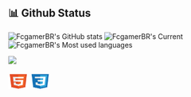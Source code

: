 ## 📊 Github Status
![FcgamerBR's GitHub stats](https://github-readme-stats.vercel.app/api?username=FcgamerBR&show_icons=true&theme=dark&include_all_commits=true&count_private=true)
![FcgamerBR's Current](https://github-readme-streak-stats.herokuapp.com/?user=FcgamerBR&theme=dark&hide_border=false)
![FcgamerBR's Most used languages](https://github-readme-stats.vercel.app/api/top-langs/?username=FcgamerBR&layout=compact&langs_count=7&theme=dark)

<div> 
  <a href="https://www.linkedin.com/in/fabricio-santos-2b5b86236" target="_blank"><img src="https://img.shields.io/badge/-LinkedIn-%230077B5?style=for-the-badge&logo=linkedin&logoColor=white" target="_blank"></a>
</div>

<div style="display: inline_block"><br>
  <img align="center" alt="fc-HTML" height="30" width="40" src="https://raw.githubusercontent.com/devicons/devicon/master/icons/html5/html5-original.svg">
  <img align="center" alt="fc-CSS" height="30" width="40" src="https://raw.githubusercontent.com/devicons/devicon/master/icons/css3/css3-original.svg">
</div>

<!--![FcgamerBR's Most used languages](https://github-readme-stats.vercel.app/api/top-langs/?username=FcgamerBR&layout=compact&langs_count=7&theme=dark)
![Snake animation](https://github.com/FcgamerBR/FcgamerBR/blob/outpot/github-contribution-grid-snake.svg)
